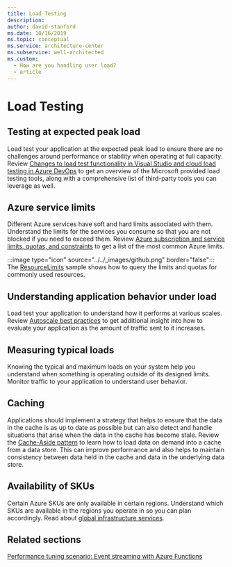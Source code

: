 ```yaml
---
title: Load Testing
description: 
author: david-stanford
ms.date: 10/16/2019
ms.topic: conceptual
ms.service: architecture-center
ms.subservice: well-architected
ms.custom:
  - How are you handling user load?
  - article
---
```


# Load Testing

## Testing at expected peak load

Load test your application at the expected peak load to ensure there are no challenges around performance or stability when operating at full capacity. Review [Changes to load test functionality in Visual Studio and cloud load testing in Azure DevOps](/azure/devops/test/load-test/overview?view=azure-devops) to get an overview of the Microsoft provided load testing tools, along with a comprehensive list of third-party tools you can leverage as well.

## Azure service limits

Different Azure services have soft and hard limits associated with them. Understand the limits for the services you consume so that you are not blocked if you need to exceed them. Review [Azure subscription and service limits, quotas, and constraints](/azure/azure-subscription-service-limits) to get a list of the most common Azure limits.

  :::image type="icon" source="../../_images/github.png" border="false"::: The [ResourceLimits](https://github.com/mspnp/samples/tree/master/OperationalExcellence/ResourceLimits) sample shows how to query the limits and quotas for commonly used resources.

## Understanding application behavior under load

Load test your application to understand how it performs at various scales. Review [Autoscale best practices](../../best-practices/auto-scaling.md) to get additional insight into how to evaluate your application as the amount of traffic sent to it increases.

## Measuring typical loads

Knowing the typical and maximum loads on your system help you understand when something is operating outside of its designed limits.  Monitor traffic to your application to understand user behavior.

## Caching

Applications should implement a strategy that helps to ensure that the data in the cache is as up to date as possible but can also detect and handle situations that arise when the data in the cache has become stale. Review the [Cache-Aside pattern](../../patterns/cache-aside.md) to learn how to load data on demand into a cache from a data store. This can improve performance and also helps to maintain consistency between data held in the cache and data in the underlying data store.

## Availability of SKUs

Certain Azure SKUs are only available in certain regions. Understand which SKUs are available in the regions you operate in so you can plan accordingly. Read about [global infrastructure services](https://azure.microsoft.com/global-infrastructure/services/).

## Related sections
[Performance tuning scenario: Event streaming with Azure Functions](../../performance/event-streaming.md)